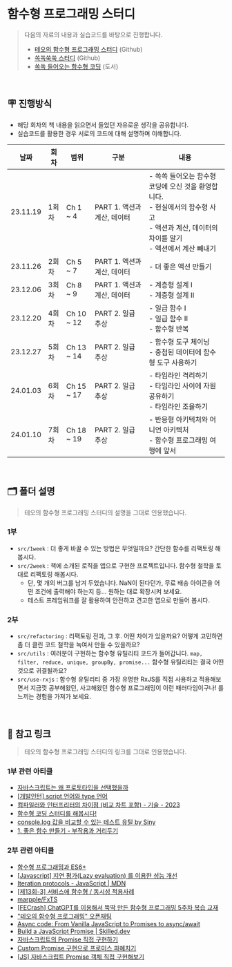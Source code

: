 # 함수형 프로그래밍 스터디

> 다음의 자료의 내용과 실습코드를 바탕으로 진행합니다.
> - [테오의 함수형 프로그래밍 스터디](https://github.com/pagers-org/FunctionalProgramming) (Github)
> - [쏙쏙쑥쑥 스터디](https://github.com/function-and-mountain/functional-coding-nutshell) (Github)
> - [쏙쏙 들어오는 함수형 코딩](https://www.yes24.com/Product/Goods/108748841) (도서)

<br />

## 🪧 진행방식

- 해당 회차의 책 내용을 읽으면서 들었던 자유로운 생각을 공유합니다.
- 실습코드를 활용한 경우 서로의 코드에 대해 설명하며 이해합니다.

|날짜|회차|범위|구분|내용|
|---|------|---|---|---|
|23.11.19|1회차|Ch 1 ~ 4|PART 1. 액션과 계산, 데이터|- 쏙쏙 들어오는 함수형 코딩에 오신 것을 환영합니다.<br />- 현실에서의 함수형 사고<br/>- 액션과 계산, 데이터의 차이를 알기<br />- 액션에서 계산 빼내기|
|23.11.26|2회차|Ch 5 ~ 7|PART 1. 액션과 계산, 데이터|- 더 좋은 액션 만들기|
|23.12.06|3회차|Ch 8 ~ 9|PART 1. 액션과 계산, 데이터|- 계층형 설계 I<br />- 계층형 설계 II|
|23.12.20|4회차|Ch 10 ~ 12|PART 2. 일급 추상|- 일급 함수 I<br />- 일급 함수 II<br />- 함수형 반복|
|23.12.27|5회차|Ch 13 ~ 14|PART 2. 일급 추상|- 함수형 도구 체이닝<br />- 중첩된 데이터에 함수형 도구 사용하기|
|24.01.03|6회차|Ch 15 ~ 17|PART 2. 일급 추상|- 타임라인 격리하기<br />- 타임라인 사이에 자원 공유하기<br />- 타임라인 조율하기|
|24.01.10|7회차|Ch 18 ~ 19|PART 2. 일급 추상|- 반응형 아키텍처와 어니언 아키텍처<br />- 함수형 프로그래밍 여행에 앞서|

<br />

## 🗂️ 폴더 설명

> 테오의 함수형 프로그래밍 스터디의 설명을 그대로 인용했습니다.

### 1부
- `src/1week` : 더 좋게 바꿀 수 있는 방법은 무엇일까요? 간단한 함수를 리팩토링 해봅시다.
- `src/2week` : 책에 소개된 로직을 앱으로 구현한 프로젝트입니다. 함수형 철학을 토대로 리팩토링 해봅시다.
  - 단, 몇 개의 버그를 남겨 두었습니다. NaN이 된다던가, 무료 배송 아이콘을 어떤 조건에 출력해야 하는지 등... 원하는 대로 확장시켜 보세요.
  - 테스트 프레임워크를 잘 활용하여 안전하고 견고한 앱으로 만들어 봅시다.

### 2부
- `src/refactoring` : 리팩토링 전과, 그 후. 어떤 차이가 있을까요? 어떻게 고민하면 좀 더 클린 코드 철학을 녹여서 만들 수 있을까요?
- `src/utils` : 여러분이 구현하는 함수형 유틸리티 코드가 들어갑니다. `map, filter, reduce, unique, groupBy, promise...` 함수형 유틸리티는 결국 어떤 것으로 귀결될까요?
- `src/use-rxjs` : 함수형 유틸리티 중 가장 유명한 RxJS를 직접 사용하고 적용해보면서 지금껏 공부해왔던, 사고해왔던 함수형 프로그래밍이 이런 패러다임이구나! 를 느끼는 경험을 가져가 보세요.

<br />

## 🔗 참고 링크
> 테오의 함수형 프로그래밍 스터디의 링크를 그대로 인용했습니다.

### 1부 관련 아티클
- [자바스크립트는 왜 프로토타입을 선택했을까](https://medium.com/@limsungmook/%EC%9E%90%EB%B0%94%EC%8A%A4%ED%81%AC%EB%A6%BD%ED%8A%B8%EB%8A%94-%EC%99%9C-%ED%94%84%EB%A1%9C%ED%86%A0%ED%83%80%EC%9E%85%EC%9D%84-%EC%84%A0%ED%83%9D%ED%96%88%EC%9D%84%EA%B9%8C-997f985adb42)
- [[개발인턴] script 언어와 type 언어](https://blog.barogo.io/%EA%B0%9C%EB%B0%9C%EC%9D%B8%ED%84%B4-script-%EC%96%B8%EC%96%B4%EC%99%80-type%EC%96%B8%EC%96%B4-96e037b35de0)
- [컴파일러와 인터프리터의 차이점 (비교 차트 포함) - 기술 - 2023](https://ko.surveillancepackages.com/difference-between-compiler-and-interpreter-2a62)
- [함수형 코딩 스터디를 해봅시다!](https://velog.io/@teo/functional-programming-study)
- [console.log 값을 비교할 수 있는 테스트 유틸 by Siny](https://github.com/solmin0302/FunctionalProgramming/pull/2/files#diff-b393fca7fe777ecd1f46de50b82777ae2402dc20a609c6ad4afe7744f8e350d2)
- [1. 좋은 함수 만들기 - 부작용과 거리두기](https://jojoldu.tistory.com/697)

### 2부 관련 아티클
- [함수형 프로그래밍과 ES6+](https://www.youtube.com/watch?v=4sO0aWTd3yc)
- [[Javascript] 지연 평가(Lazy evaluation) 를 이용한 성능 개선](https://armadillo-dev.github.io/javascript/whit-is-lazy-evaluation/)
- [Iteration protocols - JavaScript | MDN](https://developer.mozilla.org/ko/docs/Web/JavaScript/Reference/Iteration_protocols)
- [[제13회-3] 서비스에 함수형 / 동시성 적용사례](https://youtu.be/Y8d5P9M51xs)
- [marpple/FxTS](https://github.com/marpple/FxTS)
- [[FECrash] ChatGPT를 이용해서 뚝딱 만든 함수형 프로그래밍 5주차 복습 교재](https://velog.io/@teo/FECrash-ChatGPT%EB%A5%BC-%EC%9D%B4%EC%9A%A9%ED%95%B4%EC%84%[…]%B0%8D-5%EC%A3%BC%EC%B0%A8-%EB%B3%B5%EC%8A%B5-%EA%B5%90%EC%9E%AC)
- ["테오의 함수형 프로그래밍" 오픈채팅](https://open.kakao.com/o/gtb5620e)
- [Async code: From Vanilla JavaScript to Promises to async/await](https://medium.com/@linlinghao/async-code-from-vanilla-javascript-to-promises-to-async-await-fc440d9818dd)
- [Build a JavaScript Promise | Skilled.dev](https://skilled.dev/course/build-a-javascript-promise)
- [자바스크립트의 Promise 직접 구현하기](https://blog.hyunmin.dev/14)
- [Custom Promise 구현으로 프로미스 파혜치기](https://p-iknow.netlify.app/js/custom-promise)
- [[JS] 자바스크립트 Promise 객체 직접 구현해보기](https://velog.io/@turtle601/JS-%EC%9E%90%EB%B0%94%EC%8A%A4%ED%81%AC%EB%A6%BD%ED%8A%B8-Promise-%EA%B0%9D%EC%B2%B4-%EC%A7%81%EC%A0%91-%EA%B5%AC%ED%98%84%ED%95%B4%EB%B3%B4%EA%B8%B0)
